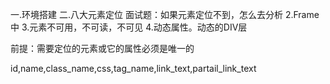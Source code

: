 一.环境搭建
二.八大元素定位
面试题：如果元素定位不到，怎么去分析
2.Frame中
3.元素不可用，不可读，不可见
4.动态属性。动态的DIV层

前提：需要定位的元素或它的属性必须是唯一的

id,name,class_name,css,tag_name,link_text,partail_link_text